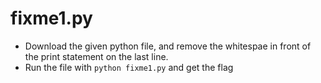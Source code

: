 # fixme1.py
- Download the given python file, and remove the whitespae in front of the print statement on the last line.
- Run the file with `python fixme1.py` and get the flag